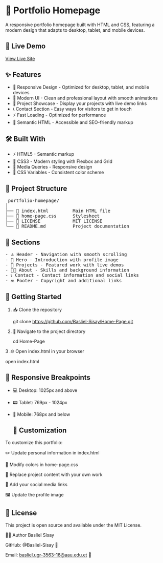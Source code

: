 <h1> 🎯 Portfolio Homepage</h1>

A responsive portfolio homepage built with HTML and CSS, featuring a modern design that adapts to desktop, tablet, and mobile devices.

## 🚀 Live Demo

[View Live Site](https://basliel-sisay.github.io/Home-Page/) 

## ✨ Features

- 📱 Responsive Design - Optimized for desktop, tablet, and mobile devices
- 🎨 Modern UI - Clean and professional layout with smooth animations
- 💼 Project Showcase - Display your projects with live demo links
- 📞 Contact Section - Easy ways for visitors to get in touch
- ⚡ Fast Loading - Optimized for performance
- 🎯 Semantic HTML - Accessible and SEO-friendly markup

## 🛠️ Built With

- ⚡ HTML5 - Semantic markup
- 🎨 CSS3 - Modern styling with Flexbox and Grid
- 📐 Media Queries - Responsive design
- 🎯 CSS Variables - Consistent color scheme

## 📁 Project Structure
<pre>
 portfolio-homepage/
│
├── 📄 index.html         Main HTML file
├── 🎨 home-page.css      Stylesheet
├── 📄 LICENSE            MIT LICENSE
└── 📖 README.md          Project documentation
</pre>


## 🎯 Sections
<pre>
- 🔝 Header - Navigation with smooth scrolling
- 🌟 Hero - Introduction with profile image
- 💼 Projects - Featured work with live demos
- 👨‍💻 About - Skills and background information
- 📞 Contact - Contact information and social links
- 🔚 Footer - Copyright and additional links
</pre>
## <h2>🚦 Getting Started</h2>

1. 📥 Clone the repository
   
   git clone https://github.com/Basliel-Sisay/Home-Page.git
   
2. 📂 Navigate to the project directory
   
   cd Home-Page
   
3 .🌐 Open index.html in your browser

   open index.html


<h2>📱 Responsive Breakpoints</h2>

- 💻 Desktop: 1025px and above

- 📟 Tablet: 769px - 1024px

- 📱 Mobile: 768px and below

  <h2>🔧 Customization</h2>
  
To customize this portfolio:

✏️ Update personal information in index.html

🎨 Modify colors in home-page.css

💼 Replace project content with your own work

🔗 Add your social media links

🖼️ Update the profile image

<h2>📄 License</h2>

This project is open source and available under the MIT License.

👨‍💻 Author
Basliel Sisay

GitHub: @Basliel-Sisay 🐙

Email: basliel.ugr-3563-16@aau.edu.et 📧
